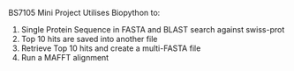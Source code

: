 BS7105 Mini Project
Utilises Biopython to:
  1) Single Protein Sequence in FASTA and BLAST search against swiss-prot
  2) Top 10 hits are saved into another file
  3) Retrieve Top 10 hits and create a multi-FASTA file
  4) Run a MAFFT alignment
  
